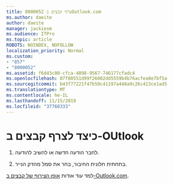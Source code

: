 ```yaml
---
title: 8000052 צרף קבצים בOutlook.com
ms.author: daeite
author: daeite
manager: jackiesm
ms.audience: ITPro
ms.topic: article
ROBOTS: NOINDEX, NOFOLLOW
localization_priority: Normal
ms.custom:
- "857"
- "8000052"
ms.assetid: f6d43c80-cfca-4898-9567-746177cfadc4
ms.openlocfilehash: 07f80551d99f26002dd5559b4b76acfea8e7bf5a
ms.sourcegitcommit: b43f77221f47b50c41197a448a9c26c423ce1ad5
ms.translationtype: MT
ms.contentlocale: he-IL
ms.lasthandoff: 11/15/2019
ms.locfileid: "37768333"
---
```

# <a name="how-to-attach-files-in-outlook"></a>כיצד לצרף קבצים ב-OUtlook 

1. לחבר הודעה חדשה או להשיב להודעה.

2. בתחתית חלונית החיבור, בחר את סמל מהדק הנייר.

למד עוד אודות [אופן הצירוף של קבצים ב-Outlook.com](https://go.microsoft.com/fwlink/p/?linkid=2001702&amp;clcid=0x409).
  
